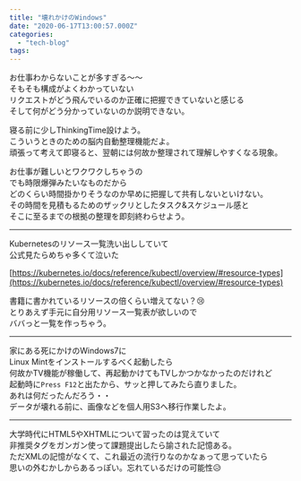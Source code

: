 ```yaml
---
title: "壊れかけのWindows"
date: "2020-06-17T13:00:57.000Z"
categories: 
  - "tech-blog"
tags: 
---
```


お仕事わからないことが多すぎる〜〜  
そもそも構成がよくわかっていない  
リクエストがどう飛んでいるのか正確に把握できていないと感じる  
そして何がどう分かっていないのか説明できない。

寝る前に少しThinkingTime設けよう。  
こういうときのための脳内自動整理機能だよ。  
頑張って考えて即寝ると、翌朝には何故か整理されて理解しやすくなる現象。

お仕事が難しいとワクワクしちゃうの  
でも時限爆弾みたいなものだから  
どのくらい時間掛かりそうなのか早めに把握して共有しないといけない。  
その時間を見積もるためのザックリとしたタスク&スケジュール感と  
そこに至るまでの根拠の整理を即刻終わらせよう。

* * *

Kubernetesのリソース一覧洗い出ししていて  
公式見たらめちゃ多くて泣いた

[https://kubernetes.io/docs/reference/kubectl/overview/#resource-types](https://kubernetes.io/docs/reference/kubectl/overview/#resource-types)

書籍に書かれているリソースの倍くらい増えてない？😢  
とりあえず手元に自分用リソース一覧表が欲しいので  
ババっと一覧を作っちゃう。

* * *

家にある死にかけのWindows7に  
Linux Mintをインストールするべく起動したら  
何故かTV機能が稼働して、再起動かけてもTVしかつかなかったのだけれど  
起動時に`Press F12`と出たから、サッと押してみたら直りました。  
あれは何だったんだろう・・  
データが壊れる前に、画像などを個人用S3へ移行作業したよ。

* * *

大学時代にHTML5やXHTMLについて習ったのは覚えていて  
非推奨タグをガンガン使って課題提出したら諭された記憶ある。  
ただXMLの記憶がなくて、これ最近の流行りなのかなぁって思っていたら  
思いの外むかしからあるっぽい。忘れているだけの可能性😥
